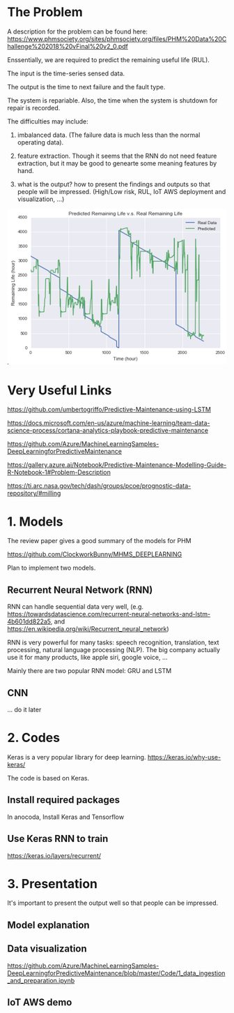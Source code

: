 # The Problem
A description for the problem can be found here:
https://www.phmsociety.org/sites/phmsociety.org/files/PHM%20Data%20Challenge%202018%20vFinal%20v2_0.pdf

Enssentially, we are required to predict the remaining useful life (RUL).

The input is the time-series sensed data. 

The output is the time to next failure and the fault type.

The system is repariable. 
Also, the time when the system is shutdown for repair is recorded.

The difficulties may include:

1. imbalanced data. (The failure data is much less than the normal operating data).

2. feature extraction. Though it seems that the RNN do not need feature extraction, but it may be good to genearte some meaning features by hand.

3. what is the output? how to present the findings and outputs so that people will be impressed. (High/Low risk, RUL, IoT AWS deployment and visualization, ...)

![alt text](https://github.com/mengxu29/DataScienceIncubator/blob/master/ds2.png)

# Very Useful Links
https://github.com/umbertogriffo/Predictive-Maintenance-using-LSTM

https://docs.microsoft.com/en-us/azure/machine-learning/team-data-science-process/cortana-analytics-playbook-predictive-maintenance

https://github.com/Azure/MachineLearningSamples-DeepLearningforPredictiveMaintenance

https://gallery.azure.ai/Notebook/Predictive-Maintenance-Modelling-Guide-R-Notebook-1#Problem-Description

https://ti.arc.nasa.gov/tech/dash/groups/pcoe/prognostic-data-repository/#milling
# 1. Models
The review paper gives a good summary of the models for PHM

https://github.com/ClockworkBunny/MHMS_DEEPLEARNING

Plan to implement two models. 
## Recurrent Neural Network (RNN)
RNN can handle sequential data very well, (e.g. https://towardsdatascience.com/recurrent-neural-networks-and-lstm-4b601dd822a5, and https://en.wikipedia.org/wiki/Recurrent_neural_network)

RNN is very powerful for many tasks: speech recognition, translation, text processing, natural language processing (NLP). The big company actually use it for many products, like apple siri, google voice, ...

Mainly there are two popular RNN model: GRU and LSTM

## CNN
... do it later

# 2. Codes
Keras is a very popular library for deep learning. https://keras.io/why-use-keras/

The code is based on Keras.


## Install required packages
In anocoda,
Install Keras and Tensorflow

## Use Keras RNN to train
https://keras.io/layers/recurrent/


# 3. Presentation
It's important to present the output well so that people can be impressed.
## Model explanation 

## Data visualization
https://github.com/Azure/MachineLearningSamples-DeepLearningforPredictiveMaintenance/blob/master/Code/1_data_ingestion_and_preparation.ipynb

## IoT AWS demo
